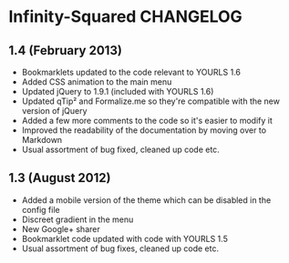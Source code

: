 Infinity-Squared CHANGELOG
==========================

1.4 (February 2013)
-------------------
* Bookmarklets updated to the code relevant to YOURLS 1.6
* Added CSS animation to the main menu
* Updated jQuery to 1.9.1 (included with YOURLS 1.6)
* Updated qTip² and Formalize.me so they're compatible with the new version of jQuery
* Added a few more comments to the code so it's easier to modify it
* Improved the readability of the documentation by moving over to Markdown
* Usual assortment of bug fixed, cleaned up code etc.

1.3 (August 2012)
-----------------
* Added a mobile version of the theme which can be disabled in the config file
* Discreet gradient in the menu
* New Google+ sharer
* Bookmarklet code updated with code with YOURLS 1.5
* Usual assortment of bug fixes, cleaned up code etc.
